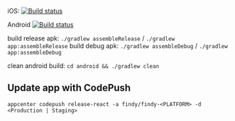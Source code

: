 iOS: [![Build status](https://build.appcenter.ms/v0.1/apps/ed535696-a042-429d-84d4-d4d6fb68988c/branches/staging/badge)](https://appcenter.ms)

Android [![Build status](https://build.appcenter.ms/v0.1/apps/d3bb5829-7d2e-4691-8ff1-3a9909bc7e01/branches/staging/badge)](https://appcenter.ms)

build release apk: `./gradlew assembleRelease` / `./gradlew app:assembleRelease`
build debug apk: `./gradlew assembleDebug` / `./gradlew app:assembleDebug`

clean android build: `cd android && ./gradlew clean`

## Update app with CodePush

`appcenter codepush release-react -a findy/findy-<PLATFORM> -d <Production | Staging>`
